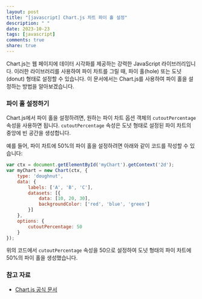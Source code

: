 ```yaml
---
layout: post
title: "[javascript] Chart.js 차트 파이 홀 설정"
description: " "
date: 2023-10-23
tags: [javascript]
comments: true
share: true
---
```


Chart.js는 웹 페이지에 데이터 시각화를 제공하는 강력한 JavaScript 라이브러리입니다. 이러한 라이브러리를 사용하여 파이 차트를 그릴 때, 파이 홀(hole) 또는 도넛(donut) 형태로 설정할 수 있습니다. 이 문서에서는 Chart.js를 사용하여 파이 홀을 설정하는 방법을 알아보겠습니다.

### 파이 홀 설정하기

Chart.js에서 파이 홀을 설정하려면, 원하는 파이 차트 옵션 객체의 `cutoutPercentage` 속성을 사용하면 됩니다. `cutoutPercentage` 속성은 도넛 형태로 설정된 파이 차트의 중앙에 빈 공간을 생성합니다.

예를 들어, 파이 차트에 50%의 파이 홀을 설정하려면 아래와 같이 코드를 작성할 수 있습니다:

```javascript
var ctx = document.getElementById('myChart').getContext('2d');
var myChart = new Chart(ctx, {
    type: 'doughnut',
    data: {
        labels: ['A', 'B', 'C'],
        datasets: [{
            data: [10, 20, 30],
            backgroundColor: ['red', 'blue', 'green']
        }]
    },
    options: {
        cutoutPercentage: 50
    }
});
```

위의 코드에서 `cutoutPercentage` 속성을 50으로 설정하여 도넛 형태의 파이 차트에 50%의 파이 홀을 생성했습니다.

### 참고 자료

- [Chart.js 공식 문서](https://www.chartjs.org/docs/latest/)